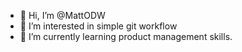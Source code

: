 - 👋 Hi, I’m @MattODW
- 👀 I’m interested in simple git workflow
- 🌱 I’m currently learning product management skills.
 

<!---
MattODW/MattODW is a ✨ special ✨ repository because its `README.md` (this file) appears on your GitHub profile.
You can click the Preview link to take a look at your changes.
--->
